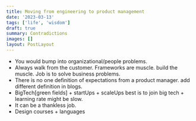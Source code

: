 ```yaml
---
title: Moving from engineering to product management
date: '2023-03-13'
tags: ['life', 'wisdom']
draft: true
summary: Contradictions
images: []
layout: PostLayout
---
```


- You would bump into organizational/people problems.
- Always walk from the customer. Frameworks are muscle. build the muscle. Job is to solve business problems.
- There is no one definition of expectations from a product manager. add different definition in blogs.
- BigTech[green fields] + startUps + scaleUps best is to join big tech + learning rate might be slow.
- It can be a thankless job.
- Design courses + languages

<!-- <iframe src="https://www.linkedin.com/embed/feed/update/urn:li:ugcPost:7039855236856897536" height="613" width="504" frameborder="0" allowfullscreen="" title="Embedded post"></iframe> -->
